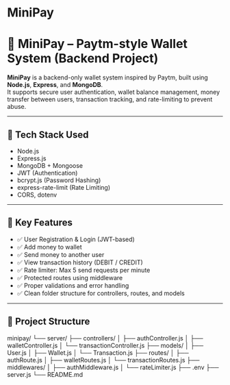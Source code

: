 # MiniPay

# 💸 MiniPay – Paytm-style Wallet System (Backend Project)

**MiniPay** is a backend-only wallet system inspired by Paytm, built using **Node.js**, **Express**, and **MongoDB**.  
It supports secure user authentication, wallet balance management, money transfer between users, transaction tracking, and rate-limiting to prevent abuse.

---

## 🚀 Tech Stack Used

- Node.js
- Express.js
- MongoDB + Mongoose
- JWT (Authentication)
- bcrypt.js (Password Hashing)
- express-rate-limit (Rate Limiting)
- CORS, dotenv

---

## 🔐 Key Features

- ✅ User Registration & Login (JWT-based)
- ✅ Add money to wallet
- ✅ Send money to another user
- ✅ View transaction history (DEBIT / CREDIT)
- ✅ Rate limiter: Max 5 send requests per minute
- ✅ Protected routes using middleware
- ✅ Proper validations and error handling
- ✅ Clean folder structure for controllers, routes, and models

---

## 📁 Project Structure

minipay/
└── server/
├── controllers/
│ ├── authController.js
│ ├── walletController.js
│ └── transactionController.js
├── models/
│ ├── User.js
│ ├── Wallet.js
│ └── Transaction.js
├── routes/
│ ├── authRoute.js
│ ├── walletRoutes.js
│ └── transactionRoutes.js
├── middlewares/
│ ├── authMiddleware.js
│ └── rateLimiter.js
├── .env
├── server.js
└── README.md